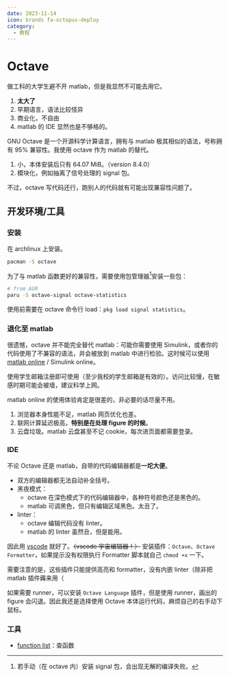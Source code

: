 ```yaml
---
date: 2023-11-14
icon: brands fa-octopus-deploy
category:
  - 教程
---
```


# Octave

做工科的大学生避不开 matlab，但是我显然不可能去用它。

1. **太大了**
2. 早期语言，语法比较怪异
3. 商业化，不自由
4. matlab 的 IDE 显然也是不够格的。

GNU Octave 是一个开源科学计算语言，拥有与 matlab 极其相似的语法，号称拥有 95% 兼容性。我使用 octave 作为 matlab 的替代。

1. 小，本体安装后只有 64.07 MiB。（version 8.4.0）
2. 模块化，例如抽离了信号处理的 signal 包。

不过，octave 写代码还行，跑别人的代码就有可能出现兼容性问题了。

## 开发环境/工具

### 安装

在 archlinux 上安装。

```sh
pacman -S octave
```

为了与 matlab 函数更好的兼容性，需要使用包管理器[^1]安装一些包：

[^1]: 若手动（在 octave 内）安装 signal 包，会出现无解的编译失败。

```sh
# from AUR
paru -S octave-signal octave-statistics
```

使用前需要在 octave 命令行 load：`pkg load signal statistics`。

### 退化至 matlab

很遗憾，octave 并不能完全替代 matlab：可能你需要使用 Simulink，或者你的代码使用了不兼容的语法，并会被放到 matlab 中进行检验。这时候可以使用 [matlab online](https://matlab.mathworks.com/) / Simulink online。

使用学生邮箱注册即可使用（至少我校的学生邮箱是有效的）。访问比较慢，在敏感时期可能会被墙，建议科学上网。

matlab online 的使用体验肯定是很差的，非必要的话尽量不用。

1. 浏览器本身性能不足，matlab 网页优化也差。
2. 联网计算延迟极高，**特别是在处理 figure 的时候**。
3. 云盘垃圾。matlab 云盘甚至不记 cookie，每次进页面都需要登录。

### IDE

不论 Octave 还是 matlab，自带的代码编辑器都是**一坨大便**。

- 双方的编辑器都无法自动补全括号。
- 黑夜模式：
  - octave 在深色模式下的代码编辑器中，各种符号颜色还是黑色的。
  - matlab 可调黑色，但只有编辑区域黑色。太丑了。
- linter：
  - octave 编辑代码没有 linter。
  - matlab 的 linter 虽然丑，但是能用。

因此用 [vscode](./vscode.md) 就好了。~~（vscode 宇宙编辑器！）~~ 安装插件：`Octave`、`Octave Formatter`，如果提示没有权限执行 Formatter 脚本就自己 `chmod +x` 一下。

需要注意的是，这些插件只能提供高亮和 formatter，没有内嵌 linter（除非把 matlab 插件薅来用（

如果需要 runner，可以安装 `Octave Language` 插件，但是使用 runner，画出的 figure 会闪退。因此我还是选择使用 Octave 本体运行代码，麻烦自己的右手动下鼠标。

### 工具

- [function list](https://octave.sourceforge.io/list_functions.php)：查函数
